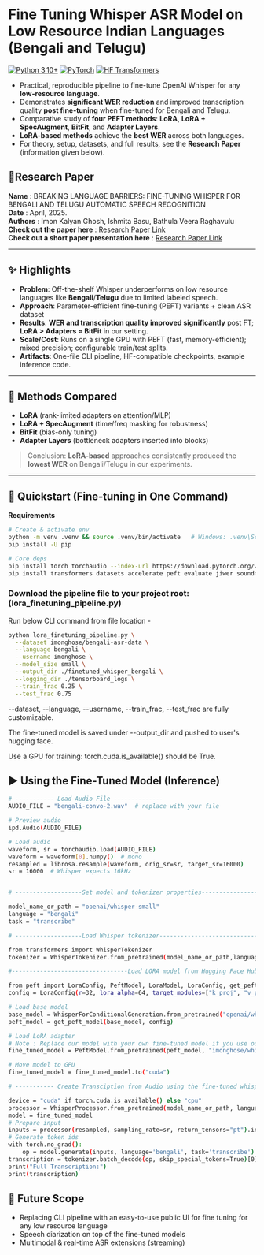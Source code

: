 # Fine Tuning Whisper ASR Model on Low Resource Indian Languages (Bengali and Telugu)

[![Python 3.10+](https://img.shields.io/badge/Python-3.10+-blue.svg)]()
[![PyTorch](https://img.shields.io/badge/PyTorch-2.x-red.svg)]()
[![HF Transformers](https://img.shields.io/badge/HuggingFace-Transformers-yellow.svg)]()

- Practical, reproducible pipeline to fine-tune OpenAI Whisper for any **low-resource language**.
- Demonstrates **significant WER reduction** and improved transcription quality **post fine-tuning** when fine-tuned for Bengali and Telugu.
- Comparative study of **four PEFT methods**: **LoRA**, **LoRA + SpecAugment**, **BitFit**, and **Adapter Layers**.
- **LoRA-based methods** achieve the **best WER** across both languages.
- For theory, setup, datasets, and full results, see the **Research Paper** (information given below).

## 📄Research Paper<br>
**Name** : BREAKING LANGUAGE BARRIERS: FINE-TUNING WHISPER FOR BENGALI AND TELUGU AUTOMATIC SPEECH RECOGNITION<br>
**Date** : April, 2025.<br>
**Authors** : Imon Kalyan Ghosh, Ishmita Basu, Bathula Veera Raghavulu<br>
**Check out the paper here** : [Research Paper Link](paper/Research_Paper.pdf)<br>
**Check out a short paper presentation here** : [Research Paper Link](paper/Paper_Presentation.pdf)

---

## ✨ Highlights
- **Problem**: Off-the-shelf Whisper underperforms on low resource languages like **Bengali**/**Telugu** due to limited labeled speech.
- **Approach**: Parameter-efficient fine-tuning (PEFT) variants + clean ASR dataset
- **Results**: **WER and transcription quality improved significantly** post FT; **LoRA > Adapters ≈ BitFit** in our setting.
- **Scale/Cost**: Runs on a single GPU with PEFT (fast, memory-efficient); mixed precision; configurable train/test splits.
- **Artifacts**: One-file CLI pipeline, HF-compatible checkpoints, example inference code.

---

## 🧠 Methods Compared
- **LoRA** (rank-limited adapters on attention/MLP)
- **LoRA + SpecAugment** (time/freq masking for robustness)
- **BitFit** (bias-only tuning)
- **Adapter Layers** (bottleneck adapters inserted into blocks)

> Conclusion: **LoRA-based** approaches consistently produced the **lowest WER** on Bengali/Telugu in our experiments.

---

## 🚀 Quickstart (Fine-tuning in One Command)
**Requirements**
```bash
# Create & activate env
python -m venv .venv && source .venv/bin/activate   # Windows: .venv\Scripts\activate
pip install -U pip

# Core deps
pip install torch torchaudio --index-url https://download.pytorch.org/whl/cu121   # pick CUDA/CPU as needed
pip install transformers datasets accelerate peft evaluate jiwer soundfile librosa tensorboard
```


### Download the pipeline file to your project root: (lora_finetuning_pipeline.py)

Run below CLI command from file location -

```bash
python lora_finetuning_pipeline.py \
  --dataset imonghose/bengali-asr-data \
  --language bengali \
  --username imonghose \
  --model_size small \
  --output_dir ./finetuned_whisper_bengali \
  --logging_dir ./tensorboard_logs \
  --train_frac 0.25 \
  --test_frac 0.75
```

--dataset, --language, --username, --train_frac, --test_frac are fully customizable.

The fine-tuned model is saved under --output_dir and pushed to user's hugging face.

Use a GPU for training: torch.cuda.is_available() should be True.


## ▶️ Using the Fine-Tuned Model (Inference)

```bash
# ----------- Load Audio File --------------
AUDIO_FILE = "bengali-convo-2.wav"  # replace with your file

# Preview audio
ipd.Audio(AUDIO_FILE)

# Load audio
waveform, sr = torchaudio.load(AUDIO_FILE)
waveform = waveform[0].numpy()  # mono
resampled = librosa.resample(waveform, orig_sr=sr, target_sr=16000)
sr = 16000  # Whisper expects 16kHz


# -------------------Set model and tokenizer properties-----------------------------------

model_name_or_path = "openai/whisper-small"
language = "bengali"
task = "transcribe"

# -------------------Load Whisper tokenizer-----------------------------------

from transformers import WhisperTokenizer
tokenizer = WhisperTokenizer.from_pretrained(model_name_or_path,language=language,task=task)

#---------------------------------Load LORA model from Hugging Face Hub-----------------------------------

from peft import LoraConfig, PeftModel, LoraModel, LoraConfig, get_peft_model
config = LoraConfig(r=32, lora_alpha=64, target_modules=["k_proj", "v_proj", "q_proj", "out_proj"], lora_dropout=0.05, bias="none")

# Load base model
base_model = WhisperForConditionalGeneration.from_pretrained("openai/whisper-small")
peft_model = get_peft_model(base_model, config)

# Load LoRA adapter
# Note : Replace our model with your own fine-tuned model if you use our CLI piepline to create one
fine_tuned_model = PeftModel.from_pretrained(peft_model, "imonghose/whisper-small-bengali-lora-final")

# Move model to GPU
fine_tuned_model = fine_tuned_model.to("cuda")

# ----------- Create Transciption from Audio using the fine-tuned whisper model --------------

device = "cuda" if torch.cuda.is_available() else "cpu"
processor = WhisperProcessor.from_pretrained(model_name_or_path, language=language, task=task)
model = fine_tuned_model
# Prepare input
inputs = processor(resampled, sampling_rate=sr, return_tensors="pt").input_features.to(device)
# Generate token ids
with torch.no_grad():
    op = model.generate(inputs, language='bengali', task='transcribe')
transcription = tokenizer.batch_decode(op, skip_special_tokens=True)[0]
print("Full Transcription:")
print(transcription)

```

## 🔭 Future Scope
- Replacing CLI pipeline with an easy-to-use public UI for fine tuning for any low resource language
- Speech diarization on top of the fine-tuned models
- Multimodal & real-time ASR extensions (streaming)
